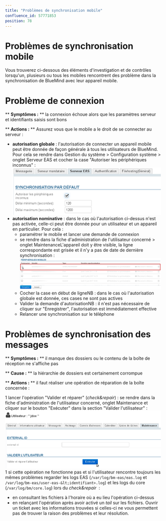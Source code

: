 ```yaml
---
title: "Problèmes de synchronisation mobile"
confluence_id: 57771853
position: 78
---
```

# Problèmes de synchronisation mobile


Vous trouverez ci-dessous des éléments d'investigation et de contrôles lorsqu'un, plusieurs ou tous les mobiles rencontrent des problème dans la synchronisation de BlueMind avec leur appareil mobile.

# Problème de connexion

** **Symptômes :** ** la connexion échoue alors que les paramètres serveur et identifiants saisis sont bons

** **Actions :** ** Assurez vous que le mobile a le droit de se connecter au serveur :

- **autorisation globale** : l'autorisation de connecter un appareil mobile peut être donnée de façon générale à tous les utilisateurs de BlueMind. Pour cela se rendre dans Gestion du système > Configuration système > onglet Serveur EAS et cocher la case "Autoriser les périphériques inconnus" : ![](../../attachments/57771321/66096479.png)
- **autorisation nominative** : dans le cas où l'autorisation ci-dessus n'est pas activée, celle-ci peut être donnée pour un utilisateur et un appareil en particulier. Pour cela :
  - paramétrer le mobile et lancer une demande de connexion
  - se rendre dans la fiche d'administration de l'utilisateur concerné > onglet MaintenanceL'appareil doit y être visible, la ligne correspondante est grisée et il n'y a pas de date de dernière synchronisation : ![](../../attachments/57771853/57771858.png)
  - Cocher la case en début de ligneNB : dans le cas où l'autorisation globale est donnée, ces cases ne sont pas actives
  - Valider la demande d'autorisationNB : il n'est pas nécessaire de cliquer sur "Enregistrer", l'autorisation est immédiatement effective
  - Relancer une synchronisation sur le téléphone


# Problèmes de synchronisation des messages

** **Symptômes :** ** il manque des dossiers ou le contenu de la boîte de réception ne s'affiche pas

** **Cause :** ** la hiérarchie de dossiers est certainement corrompue

** **Actions :** ** il faut réaliser une opération de réparation de la boîte concernée :

1 lancer l'opération "Valider et réparer" (*check&repair*) : se rendre dans la fiche d'administration de l'utilisateur concerné, onglet Maintenance et cliquer sur le bouton "Exécuter" dans la section "Valider l'utilisateur" : ![](../../attachments/57771853/57771856.png)
1 si cette opération ne fonctionne pas et si l'utilisateur rencontre toujours les mêmes problèmes regarder les logs EAS (`/var/log/bm-eas/eas.log` et `/var/log/bm-eas/user-eas-&lt;identifiant>.log`) et les logs du core (`/var/log/bm/core.log`) lors du *check&repair*  :
  - en consultant les fichiers à l'horaire où a eu lieu l'opération ci-dessus
  - en relançant l'opération après avoir activé un *tail* sur les fichiers.
Ouvrir un ticket avec les informations trouvées si celles-ci ne vous permettent pas de trouver la raison des problèmes et leur résolution.


